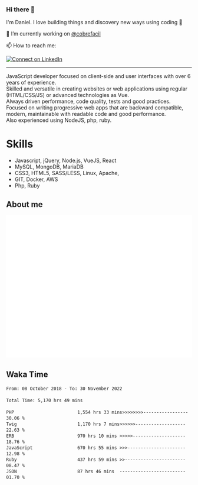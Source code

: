 ### Hi there 👋

I'm Daniel. I love building things and discovery new ways using coding :raised_hands: 

🔭 I’m currently working on [@cobrefacil](https://www.cobrefacil.com.br/)

📫 How to reach me:

[![Connect on LinkedIn](https://img.shields.io/badge/--linkedin?label=LinkedIn&logo=LinkedIn&style=social)](https://www.linkedin.com/in/daniel-cerverizzo/)

---

JavaScript developer focused on client-side and user interfaces with over 6 years of experience.  
Skilled and versatile in creating websites or web applications using regular (HTML/CSS/JS) or advanced technologies as Vue.  
Always driven performance, code quality, tests and good practices.  
 Focused on writing progressive web apps that are backward compatible, modern, maintainable with readable code and good performance.  
Also experienced using NodeJS, php, ruby. 


# Skills

 - Javascript, jQuery, Node.js, VueJS, React
 - MySQL, MongoDB, MariaDB    
 - CSS3, HTML5, SASS/LESS,  Linux, Apache,
 - GIT, Docker, AWS
 - Php, Ruby

## About me

![Metrics](/github-metrics.svg)

## Waka Time

<!--START_SECTION:waka-->

```text
From: 08 October 2018 - To: 30 November 2022

Total Time: 5,170 hrs 49 mins

PHP                        1,554 hrs 33 mins>>>>>>>>-----------------   30.06 %
Twig                       1,170 hrs 7 mins>>>>>>-------------------   22.63 %
ERB                        970 hrs 10 mins >>>>>--------------------   18.76 %
JavaScript                 670 hrs 55 mins >>>----------------------   12.98 %
Ruby                       437 hrs 59 mins >>-----------------------   08.47 %
JSON                       87 hrs 46 mins  -------------------------   01.70 %
```

<!--END_SECTION:waka-->

